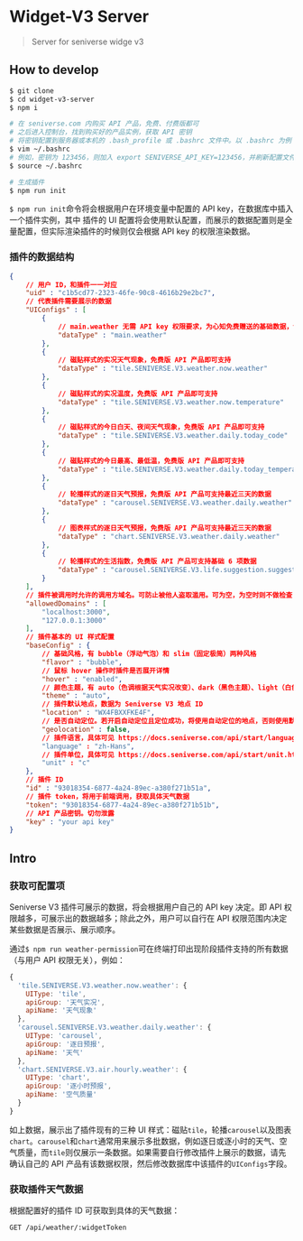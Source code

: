# Widget-V3 Server

> Server for seniverse widge v3

## How to develop

```bash
$ git clone
$ cd widget-v3-server
$ npm i

# 在 seniverse.com 内购买 API 产品，免费、付费版都可
# 之后进入控制台，找到购买好的产品实例，获取 API 密钥
# 将密钥配置到服务器或本机的 .bash_profile 或 .bashrc 文件中。以 .bashrc 为例
$ vim ~/.bashrc
# 例如，密钥为 123456，则加入 export SENIVERSE_API_KEY=123456，并刷新配置文件
$ source ~/.bashrc

# 生成插件
$ npm run init
```

`$ npm run init`命令将会根据用户在环境变量中配置的 API key，在数据库中插入一个插件实例，其中 插件的 UI 配置将会使用默认配置，而展示的数据配置则是全量配置，但实际渲染插件的时候则仅会根据 API key 的权限渲染数据。

### 插件的数据结构

```json
{
    // 用户 ID，和插件一一对应
    "uid" : "c1b5cd77-2323-46fe-90c8-4616b29e2bc7",
    // 代表插件需要展示的数据
    "UIConfigs" : [
        {
            // main.weather 无需 API key 权限要求，为心知免费赠送的基础数据，包含当前实况天气现象、当前温度、日出日落时间、今日昨日气温对比、气象灾害预警
            "dataType" : "main.weather"
        },
        {
            // 磁贴样式的实况天气现象，免费版 API 产品即可支持
            "dataType" : "tile.SENIVERSE.V3.weather.now.weather"
        },
        {
            // 磁贴样式的实况温度，免费版 API 产品即可支持
            "dataType" : "tile.SENIVERSE.V3.weather.now.temperature"
        },
        {
            // 磁贴样式的今日白天、夜间天气现象，免费版 API 产品即可支持
            "dataType" : "tile.SENIVERSE.V3.weather.daily.today_code"
        },
        {
            // 磁贴样式的今日最高、最低温，免费版 API 产品即可支持
            "dataType" : "tile.SENIVERSE.V3.weather.daily.today_temperature"
        },
        {
            // 轮播样式的逐日天气预报，免费版 API 产品可支持最近三天的数据
            "dataType" : "carousel.SENIVERSE.V3.weather.daily.weather"
        },
        {
            // 图表样式的逐日天气预报，免费版 API 产品可支持最近三天的数据
            "dataType" : "chart.SENIVERSE.V3.weather.daily.weather"
        },
        {
            // 轮播样式的生活指数，免费版 API 产品可支持基础 6 项数据
            "dataType" : "carousel.SENIVERSE.V3.life.suggestion.suggestion"
        }
    ],
    // 插件被调用时允许的调用方域名。可防止被他人盗取滥用。可为空，为空时则不做检查
    "allowedDomains" : [
        "localhost:3000",
        "127.0.0.1:3000"
    ],
    // 插件基本的 UI 样式配置
    "baseConfig" : {
        // 基础风格，有 bubble（浮动气泡）和 slim（固定极简）两种风格
        "flavor" : "bubble",
        // 鼠标 hover 操作时插件是否展开详情
        "hover" : "enabled",
        // 颜色主题，有 auto（色调根据天气实况改变）、dark（黑色主题）、light（白色主题）
        "theme" : "auto",
        // 插件默认地点，数据为 Seniverse V3 地点 ID
        "location" : "WX4FBXXFKE4F",
        // 是否自动定位。若开启自动定位且定位成功，将使用自动定位的地点，否则使用默认地点
        "geolocation" : false,
        // 插件语言，具体可见 https://docs.seniverse.com/api/start/language.html
        "language" : "zh-Hans",
        // 插件单位，具体可见 https://docs.seniverse.com/api/start/unit.html
        "unit" : "c"
    },
    // 插件 ID
    "id" : "93018354-6877-4a24-89ec-a380f271b51a",
    // 插件 token，将用于前端调用，获取具体天气数据
    "token": "93018354-6877-4a24-89ec-a380f271b51b",
    // API 产品密钥。切勿泄露
    "key" : "your api key"
}
```

## Intro

### 获取可配置项

Seniverse V3 插件可展示的数据，将会根据用户自己的 API key 决定。即 API 权限越多，可展示出的数据越多；除此之外，用户可以自行在 API 权限范围内决定某些数据是否展示、展示顺序。

通过`$ npm run weather-permission`可在终端打印出现阶段插件支持的所有数据（与用户 API 权限无关），例如：

```javascript
{
  'tile.SENIVERSE.V3.weather.now.weather': {
    UIType: 'tile',
    apiGroup: '天气实况',
    apiName: '天气现象'
  },
  'carousel.SENIVERSE.V3.weather.daily.weather': {
    UIType: 'carousel',
    apiGroup: '逐日预报',
    apiName: '天气'
  },
  'chart.SENIVERSE.V3.air.hourly.weather': {
    UIType: 'chart',
    apiGroup: '逐小时预报',
    apiName: '空气质量'
  }
}
```

如上数据，展示出了插件现有的三种 UI 样式：磁贴`tile`，轮播`carousel`以及图表`chart`。`carousel`和`chart`通常用来展示多批数据，例如逐日或逐小时的天气、空气质量，而`tile`则仅展示一条数据。如果需要自行修改插件上展示的数据，请先确认自己的 API 产品有该数据权限，然后修改数据库中该插件的`UIConfigs`字段。

### 获取插件天气数据

根据配置好的插件 ID 可获取到具体的天气数据：

```
GET /api/weather/:widgetToken
```
